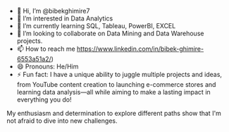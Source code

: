 - 👋 Hi, I’m @bibekghimire7
- 👀 I’m interested in Data Analytics
- 🌱 I’m currently learning SQL, Tableau, PowerBI, EXCEL
- 💞️ I’m looking to collaborate on Data Mining and Data Warehouse projects. 
- 📫 How to reach me https://www.linkedin.com/in/bibek-ghimire-6553a51a2/)
- 😄 Pronouns: He/Him
- ⚡ Fun fact: I have a unique ability to juggle multiple projects and ideas, from YouTube content creation to launching e-commerce stores and learning data analysis—all while aiming to make a lasting impact in everything you do!

My enthusiasm and determination to explore different paths show that I'm not afraid to dive into new challenges.








<!---
bibekjr7/bibekjr7 is a ✨ special ✨ repository because its `README.md` (this file) appears on your GitHub profile.
You can click the Preview link to take a look at your changes.
--->
